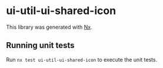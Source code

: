 # ui-util-ui-shared-icon

This library was generated with [Nx](https://nx.dev).

## Running unit tests

Run `nx test ui-util-ui-shared-icon` to execute the unit tests.
